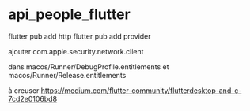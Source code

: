 # api_people_flutter

flutter pub add http
flutter pub add provider

ajouter
	<key>com.apple.security.network.client</key>
	<true/>

dans macos/Runner/DebugProfile.entitlements
et macos/Runner/Release.entitlements



à creuser
https://medium.com/flutter-community/flutterdesktop-and-c-7cd2e0106bd8
